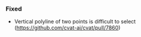 ### Fixed

- Vertical polyline of two points is difficult to select
  (<https://github.com/cvat-ai/cvat/pull/7860>)
